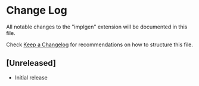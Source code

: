 # Change Log

All notable changes to the "implgen" extension will be documented in this file.

Check [Keep a Changelog](http://keepachangelog.com/) for recommendations on how to structure this file.

## [Unreleased]

- Initial release